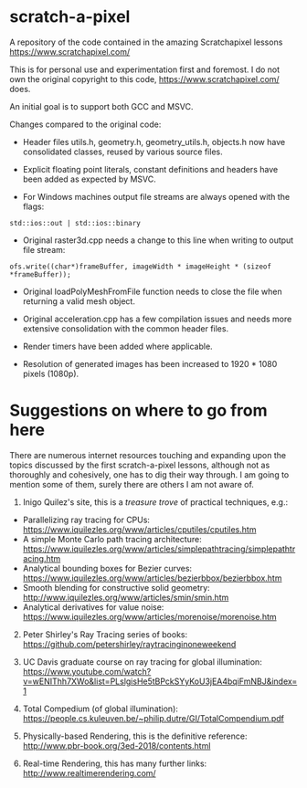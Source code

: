 # scratch-a-pixel
A repository of the code contained in the amazing Scratchapixel lessons https://www.scratchapixel.com/

This is for personal use and experimentation first and foremost. I do not own the original copyright to this code, https://www.scratchapixel.com/ does.

An initial goal is to support both GCC and MSVC.

Changes compared to the original code:

- Header files utils.h, geometry.h, geometry_utils.h, objects.h now have consolidated classes, reused by various source files.

- Explicit floating point literals, constant definitions and headers have been added as expected by MSVC.

- For Windows machines output file streams are always opened with the flags:

`std::ios::out | std::ios::binary`

- Original raster3d.cpp needs a change to this line when writing to output file stream:

`ofs.write((char*)frameBuffer, imageWidth * imageHeight * (sizeof *frameBuffer));`

- Original loadPolyMeshFromFile function needs to close the file when returning a valid mesh object.

- Original acceleration.cpp has a few compilation issues and needs more extensive consolidation with the common header files.

- Render timers have been added where applicable.

- Resolution of generated images has been increased to 1920 * 1080 pixels (1080p).

Suggestions on where to go from here
====================================
There are numerous internet resources touching and expanding upon the topics discussed by the first scratch-a-pixel lessons, although not as thoroughly and cohesively, one has to dig their way through. I am going to mention some of them, surely there are others I am not aware of.

1. Inigo Quilez's site, this is a _treasure trove_ of practical techniques, e.g.:
- Parallelizing ray tracing for CPUs: https://www.iquilezles.org/www/articles/cputiles/cputiles.htm
- A simple Monte Carlo path tracing architecture: https://www.iquilezles.org/www/articles/simplepathtracing/simplepathtracing.htm
- Analytical bounding boxes for Bezier curves: https://www.iquilezles.org/www/articles/bezierbbox/bezierbbox.htm
- Smooth blending for constructive solid geometry: http://www.iquilezles.org/www/articles/smin/smin.htm
- Analytical derivatives for value noise: https://www.iquilezles.org/www/articles/morenoise/morenoise.htm

2. Peter Shirley's Ray Tracing series of books: https://github.com/petershirley/raytracinginoneweekend

3. UC Davis graduate course on ray tracing for global illumination: https://www.youtube.com/watch?v=wENIThh7XWo&list=PLslgisHe5tBPckSYyKoU3jEA4bqiFmNBJ&index=1

4. Total Compedium (of global illumination): https://people.cs.kuleuven.be/~philip.dutre/GI/TotalCompendium.pdf

5. Physically-based Rendering, this is the definitive reference: http://www.pbr-book.org/3ed-2018/contents.html

6. Real-time Rendering, this has many further links: http://www.realtimerendering.com/
